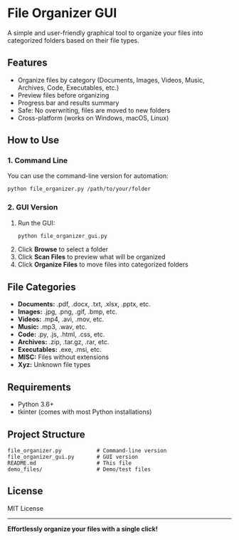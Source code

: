 # File Organizer GUI

A simple and user-friendly graphical tool to organize your files into categorized folders based on their file types.

## Features
- Organize files by category (Documents, Images, Videos, Music, Archives, Code, Executables, etc.)
- Preview files before organizing
- Progress bar and results summary
- Safe: No overwriting, files are moved to new folders
- Cross-platform (works on Windows, macOS, Linux)

## How to Use

### 1. Command Line
You can use the command-line version for automation:
```bash
python file_organizer.py /path/to/your/folder
```

### 2. GUI Version
1. Run the GUI:
   ```bash
   python file_organizer_gui.py
   ```
2. Click **Browse** to select a folder
3. Click **Scan Files** to preview what will be organized
4. Click **Organize Files** to move files into categorized folders

## File Categories
- **Documents:** .pdf, .docx, .txt, .xlsx, .pptx, etc.
- **Images:** .jpg, .png, .gif, .bmp, etc.
- **Videos:** .mp4, .avi, .mov, etc.
- **Music:** .mp3, .wav, etc.
- **Code:** .py, .js, .html, .css, etc.
- **Archives:** .zip, .tar.gz, .rar, etc.
- **Executables:** .exe, .msi, etc.
- **MISC:** Files without extensions
- **Xyz:** Unknown file types

## Requirements
- Python 3.6+
- tkinter (comes with most Python installations)

## Project Structure
```
file_organizer.py           # Command-line version
file_organizer_gui.py       # GUI version
README.md                   # This file
demo_files/                 # Demo/test files
```

## License
MIT License

---
**Effortlessly organize your files with a single click!**
